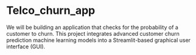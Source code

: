 # Telco_churn_app
We will be building an application that checks for the probability of a customer to churn.
This project integrates advanced customer churn prediction machine learning models into a Streamlit-based graphical user interface (GUI).
